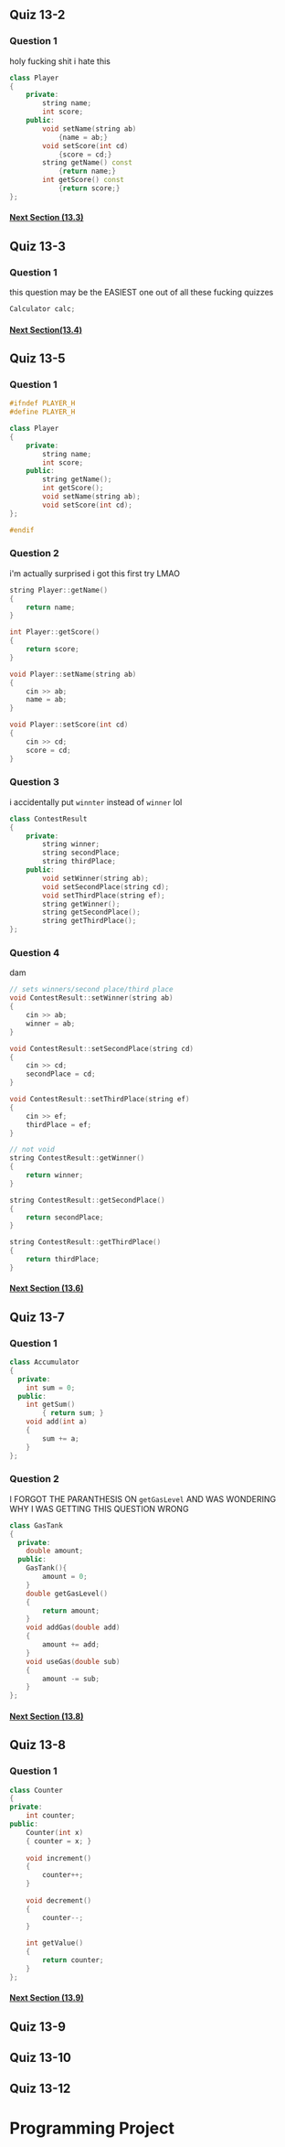## Quiz 13-2
### Question 1
holy fucking shit i hate this
```c++
class Player
{
    private:
        string name;
        int score;
    public:
        void setName(string ab)
            {name = ab;}
        void setScore(int cd) 
            {score = cd;}
        string getName() const
            {return name;}
        int getScore() const
            {return score;}
};
```
#### [Next Section (13.3)](13.3%20-%20Defining%20an%20Instance%20of%20a%20Class.md)

## Quiz 13-3
### Question 1
this question may be the EASIEST one out of all these fucking quizzes
```c++
Calculator calc;
```
#### [Next Section(13.4)](13.4%20-%20Why%20Have%20Private%20Members.md)


## Quiz 13-5
### Question 1
```c++
#ifndef PLAYER_H
#define PLAYER_H

class Player
{
    private:
        string name;
        int score;
    public:    
        string getName();
        int getScore();
        void setName(string ab);
        void setScore(int cd);
};

#endif
```

### Question 2
i'm actually surprised i got this first try LMAO
```c++
string Player::getName()
{
    return name;
}

int Player::getScore()
{
    return score;
}

void Player::setName(string ab)
{
    cin >> ab;
    name = ab;
}

void Player::setScore(int cd)
{
    cin >> cd;
    score = cd;
}


```

### Question 3
i accidentally put `winnter` instead of `winner` lol
```c++
class ContestResult
{
    private:
        string winner;
        string secondPlace;
        string thirdPlace;
    public:
        void setWinner(string ab);
        void setSecondPlace(string cd);
        void setThirdPlace(string ef);
        string getWinner();
        string getSecondPlace();
        string getThirdPlace();
};
```

### Question 4
dam
```c++
// sets winners/second place/third place
void ContestResult::setWinner(string ab)
{
    cin >> ab;
    winner = ab;
}

void ContestResult::setSecondPlace(string cd)
{
    cin >> cd;
    secondPlace = cd; 
}

void ContestResult::setThirdPlace(string ef)
{
    cin >> ef;
    thirdPlace = ef;
}

// not void
string ContestResult::getWinner()
{
    return winner;
}

string ContestResult::getSecondPlace()
{
    return secondPlace;
}

string ContestResult::getThirdPlace()
{
    return thirdPlace;
}
```

#### [Next Section (13.6)](13.6%20-%20Inline%20Member%20Functions.md)
## Quiz 13-7
### Question 1
```c++
class Accumulator
{
  private:
    int sum = 0;
  public:
    int getSum()
        { return sum; }
    void add(int a)
    {
        sum += a;
    }
};
```

### Question 2
I FORGOT THE PARANTHESIS ON `getGasLevel` AND WAS WONDERING WHY I WAS GETTING THIS QUESTION WRONG
```c++
class GasTank 
{
  private:
    double amount;
  public:
    GasTank(){
        amount = 0;
    }
    double getGasLevel()
    {
        return amount;
    }
    void addGas(double add)
    { 
        amount += add; 
    }
    void useGas(double sub)
    {
        amount -= sub;
    }
};
```

#### [Next Section (13.8)](13.8%20-%20Passing%20Arguments%20to%20Constructors.md)

## Quiz 13-8
### Question 1
```c++
class Counter
{
private:
	int counter;
public:
	Counter(int x)
	{ counter = x; }
	
	void increment()
	{
	    counter++;
	}
	
	void decrement()
	{
	    counter--;
	}
	
	int getValue()
	{
	    return counter;
	}
};
```

#### [Next Section (13.9)](13.9%20-%20Destructors.md)

## Quiz 13-9

## Quiz 13-10

## Quiz 13-12

# Programming Project